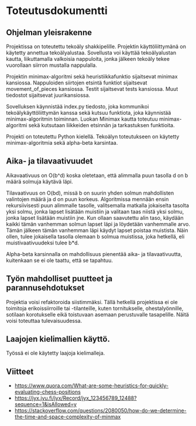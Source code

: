 # Toteutusdokumentti

## Ohjelman yleisrakenne

Projektissa on toteutettu tekoäly shakkipelille. Projektin käyttöliittymänä on käytetty annettua tekoälyalustaa. Sovellusta voi käyttää tekoälyalustan kautta, liikuttamalla valkoisia nappuloita, jonka jälkeen tekoäly tekee vuorollaan siirron mustalla nappulalla.

Projektin minimax-algoritmi sekä heuristiikkafunktio sijaitsevat minimax kansiossa. Nappuloiden siirtojen etsintä funktiot sijaitsevat movement_of_pieces kansiossa. Testit sijaitsevat tests kansiossa. Muut tiedostot sijaitsevat juurikansiossa.

Sovelluksen käynnistää index.py tiedosto, joka kommunikoi tekoälykäyttöliittymän kanssa sekä kutsuu funktiota, joka käynnistää minimax-algoritmin toiminnan. Luokan Minimax kautta toteutuu minimax-algoritmi sekä kutsutaan liikkeiden etsinnän ja tarkastuksen funktioita. 

Projekti on toteutettu Python kielellä. Tekoälyn toteutukseen on käytetty minimax-algoritmia sekä alpha-beta karsintaa.

## Aika- ja tilavaativuudet

Aikavaativuus on O(b^d) koska oletetaan, että alimmalla puun tasolla d on b määrä solmuja käytävä läpi.

Tilavaativuus on O(bd), missä b on suurin yhden solmun mahdollisten valintojen määrä ja d on puun korkeus. Algoritmissa mennään ensin rekursiivisesti puun alimmalle tasolle, valitsemalla matkalla jokaiselta tasolta yksi solmu, jonka lapset lisätään muistiin ja valitaan taas niistä yksi solmu, jonka lapset lisätään muistiin jne. Kun ollaan saavutettu alin taso, käydään kaikki tämän vanhemman solmun lapset läpi ja löydetään vanhemmalle arvo. Tämän jälkeen tämän vanhemman läpi käydyt lapset poistaa muistista. Näin ollen, tulee jokaisella tasolla olemaan b solmua muistissa, joka hetkellä, eli muistivaativuudeksi tulee b*d.

Alpha-beta karsinnalla on mahdollisuus pienentää aika- ja tilavaativuutta, kuitenkaan se ei ole taattu, että se tapahtuu.

## Työn mahdolliset puutteet ja parannusehdotukset

Projektia voisi refaktoroida siistimmäksi. 
Tällä hetkellä projektissa ei ole toimitoja erikoissiirroille tai -tilanteille, kuten tornitukselle, ohestalyönnille, sotilaan korotukselle eikä toistuvaan asemaan perustuvalle tasapelille. Näitä voisi toteuttaa tulevaisuudessa.

## Laajojen kielimallien käyttö.

Työssä ei ole käytetty laajoja kielimalleja.

## Viitteet

- https://www.quora.com/What-are-some-heuristics-for-quickly-evaluating-chess-positions
- https://jyx.jyu.fi/jyx/Record/jyx_123456789_12488?sequence=1&isAllowed=y
- https://stackoverflow.com/questions/2080050/how-do-we-determine-the-time-and-space-complexity-of-minmax